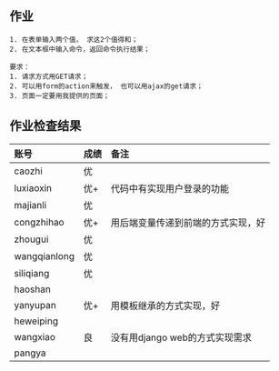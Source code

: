 ## 作业

```
1. 在表单输入两个值， 求这2个值得和；
2. 在文本框中输入命令，返回命令执行结果；

要求：
1. 请求方式用GET请求；
2. 可以用form的action来触发， 也可以用ajax的get请求；
3. 页面一定要用我提供的页面；
```

## 作业检查结果
 
|账号            |成绩 |备注               |   
|:--------------|:--- |:----------------- |
|caozhi         |优   |                      |
|luxiaoxin      |优+  | 代码中有实现用户登录的功能                     | 
|majianli       |优   |                      | 
|congzhihao     |优+  | 用后端变量传递到前端的方式实现，好                     | 
|zhougui        |优   |                      | 
|wangqianlong   |优   |                      | 
|siliqiang      |优   |                      | 
|haoshan        |     |                      | 
|yanyupan       |优+  | 用模板继承的方式实现，好                     |
|heweiping      |     |                      |
|wangxiao       |良   | 没有用django web的方式实现需求                      |
|pangya         |     |                      |
